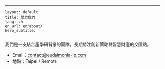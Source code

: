 ---
    layout: default
    title: 關於我們
    lang: zh
    en_url: en/about/
    hero_subtitle: 
    ---

我們是一支結合產學研背景的團隊，長期關注創新策略與智慧財產的交匯點。

- Email：contact@eudaimonia-ip.com
- 地點：Taipei / Remote
